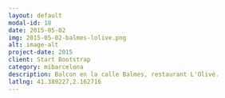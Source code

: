 ```yaml
---
layout: default
modal-id: 18
date: 2015-05-02
img: 2015-05-02-balmes-lolive.png
alt: image-alt
project-date: 2015
client: Start Bootstrap
category: mibarcelona
description: Balcon en la calle Balmes, restaurant L'Olivé.
latlng: 41.389227,2.162716
---
```

